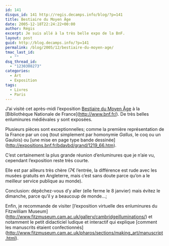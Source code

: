 ```yaml
---
id: 141
disqus_id: 141 http://regis.decamps.info/blog/?p=141
title: Bestiaire du Moyen Âge
date: 2005-12-18T22:24:22+00:00
author: Régis
excerpt: Je suis allé à la très belle expo de la BnF.
layout: post
guid: http://blog.decamps.info/?p=141
permalink: /blog/2005/12/bestiaire-du-moyen-age/
tmac_last_id:
  - ""
dsq_thread_id:
  - "1230308273"
categories:
  - Art
  - Exposition
tags:
  - Livres
  - Paris
---
```

J’ai visité cet après-midi l’exposition [Bestiaire du Moyen Âge](http://expositions.bnf.fr/bestiaire/) à la \[Bibliothèque Nationale de France\](http://www.bnf.fr/). De très belles enluminures médiévales y sont exposées. 

Plusieurs pièces sont exceptionnelles; comme la première représentation de la France par un coq (tout simplement par homonymie _Gallus_, le coq ou un Gaulois) ou \[une mise en page type bande dessinée\](http://expositions.bnf.fr/bdavbd/grand/1219_66.htm).

C’est certainement la plus grande réunion d’enluminures que je n’aie vu, cependant l’exposition reste très courte. 

Elle est par ailleurs très chère (7€ l’entrée, la différence est rude avec les musées gratuits en Angleterre, mais c’est sans doute parce qu’on a le meilleur service publique au monde).

Conclusion: dépêchez-vous d’y aller (elle ferme le 8 janvier) mais évitez le dimanche, parce qu’il y a beaucoup de monde…;

Enfin, je recommande de visiter \[l’exposition virtuelle des enluminures du Fitzwilliam Museum\](http://www.fitzmuseum.cam.ac.uk/gallery/cambridgeilluminations/) et notamment le petit didacticiel ludique et interactif qui explique \[comment les manuscrits étaient confectionnés\](http://www.fitzmuseum.cam.ac.uk/pharos/sections/making_art/manuscript.html).
